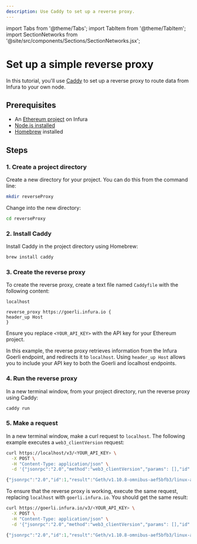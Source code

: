 ```yaml
---
description: Use Caddy to set up a reverse proxy.
---
```


import Tabs from '@theme/Tabs';
import TabItem from '@theme/TabItem';
import SectionNetworks from '@site/src/components/Sections/SectionNetworks.jsx';

# Set up a simple reverse proxy

In this tutorial, you'll use [Caddy](https://caddyserver.com/) to set up a reverse proxy to route data from Infura to your own node.

## Prerequisites

- An [Ethereum project](../../../get-started/infura.md) on Infura
- [Node.js installed](https://nodejs.org/en/download/)
- [Homebrew](https://brew.sh/) installed

## Steps

### 1. Create a project directory

Create a new directory for your project. You can do this from the command line:

```bash
mkdir reverseProxy
```

Change into the new directory:

```bash
cd reverseProxy
```

### 2. Install Caddy

Install Caddy in the project directory using Homebrew:

```bash
brew install caddy
```

### 3. Create the reverse proxy

To create the reverse proxy, create a text file named `Caddyfile` with the following content:

```
localhost

reverse_proxy https://goerli.infura.io {
header_up Host
}
```

Ensure you replace `<YOUR_API_KEY>` with the API key for your Ethereum project.

In this example, the reverse proxy retrieves information from the Infura Goerli endpoint, and redirects it to `localhost`. Using `header_up Host` allows you to include your API key to both the Goerli and localhost endpoints.

### 4. Run the reverse proxy

In a new terminal window, from your project directory, run the reverse proxy using Caddy:

```bash
caddy run
```

### 5. Make a request

In a new terminal window, make a curl request to `localhost`. The following example executes a `web3_clientVersion` request:

<Tabs>
  <TabItem value="Example curl HTTPS request" label="Example curl HTTPS request" default>

```bash
curl https://localhost/v3/<YOUR_API_KEY> \
  -X POST \
  -H "Content-Type: application/json" \
  -d '{"jsonrpc":"2.0","method":"web3_clientVersion","params": [],"id":1}'
```

  </TabItem>
  <TabItem value="Example JS result" label="Example JS result" >

```javascript
{"jsonrpc":"2.0","id":1,"result":"Geth/v1.10.8-omnibus-aef5bfb3/linux-amd64/go1.16.7"}
```

  </TabItem>
</Tabs>

To ensure that the reverse proxy is working, execute the same request, replacing `localhost` with `goerli.infura.io`. You should get the same result:

<Tabs>
  <TabItem value="Example curl HTTPS request" label="Example curl HTTPS request" default>

```bash
curl https://goerli.infura.io/v3/<YOUR_API_KEY> \
  -X POST \
  -H "Content-Type: application/json" \
  -d '{"jsonrpc":"2.0","method":"web3_clientVersion","params": [],"id":1}'
```

  </TabItem>
  <TabItem value="Example JS result" label="Example JS result" >

```javascript
{"jsonrpc":"2.0","id":1,"result":"Geth/v1.10.8-omnibus-aef5bfb3/linux-amd64/go1.16.7"}
```

  </TabItem>
</Tabs>

